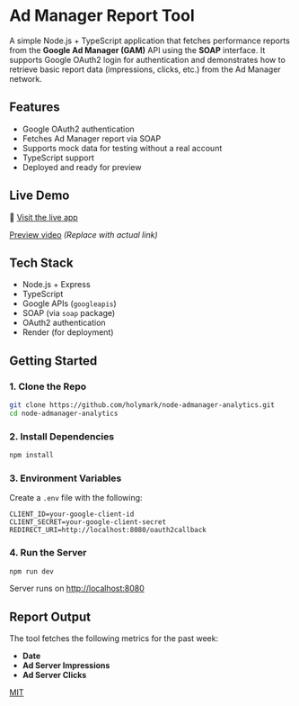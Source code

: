 # Ad Manager Report Tool

A simple Node.js + TypeScript application that fetches performance reports from the **Google Ad Manager (GAM)** API using the **SOAP** interface. It supports Google OAuth2 login for authentication and demonstrates how to retrieve basic report data (impressions, clicks, etc.) from the Ad Manager network.

## Features

- Google OAuth2 authentication
- Fetches Ad Manager report via SOAP
- Supports mock data for testing without a real account
- TypeScript support
- Deployed and ready for preview

##  Live Demo

🔗 [Visit the live app](https://node-admanager-analytics.onrender.com)

 [Preview video](#) *(Replace with actual link)*

##  Tech Stack

- Node.js + Express
- TypeScript
- Google APIs (`googleapis`)
- SOAP (via `soap` package)
- OAuth2 authentication
- Render (for deployment) 

##  Getting Started

### 1. Clone the Repo

```bash
git clone https://github.com/holymark/node-admanager-analytics.git
cd node-admanager-analytics
```

### 2. Install Dependencies

```bash
npm install
```

### 3. Environment Variables

Create a `.env` file with the following:

```env
CLIENT_ID=your-google-client-id
CLIENT_SECRET=your-google-client-secret
REDIRECT_URI=http://localhost:8080/oauth2callback
```

### 4. Run the Server

```bash
npm run dev
```

Server runs on [http://localhost:8080](http://localhost:8080)

## Report Output

The tool fetches the following metrics for the past week:

- **Date**
- **Ad Server Impressions**
- **Ad Server Clicks**



[MIT](LICENSE)
